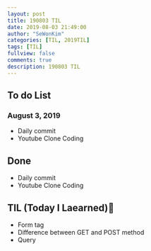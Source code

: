 ```yaml
---
layout: post
title: 190803 TIL
date: 2019-08-03 21:49:00
author: "SeWonKim"
categories: [TIL, 2019TIL]
tags: [TIL]
fullview: false
comments: true
description: 190803 TIL
---
```



## To do List 
### August 3, 2019
* Daily commit
* Youtube Clone Coding



## Done 
* Daily commit
* Youtube Clone Coding


## TIL (Today I Laearned)🤔
* Form tag
* Difference between GET and POST method
* Query

